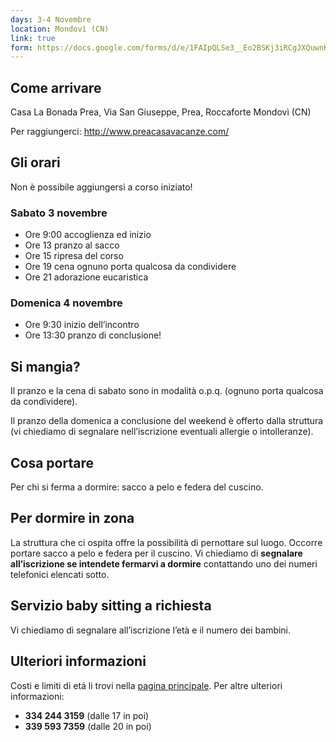 ```yaml
---
days: 3-4 Novembre
location: Mondovì (CN)
link: true
form: https://docs.google.com/forms/d/e/1FAIpQLSe3__Eo2BSKj3iRCgJXQuwnKmN8qMqbA4-nWdpJyRAzkKJRYw/viewform
---
```


## Come arrivare
Casa La Bonada Prea,
Via San Giuseppe, Prea,
Roccaforte Mondovì (CN)

Per raggiungerci: <http://www.preacasavacanze.com/>


## Gli orari

Non è possibile aggiungersi a corso iniziato!

### Sabato 3 novembre 
- Ore 9:00 accoglienza ed inizio
- Ore 13 pranzo al sacco
- Ore 15 ripresa del corso
- Ore 19 cena ognuno porta qualcosa da condividere
- Ore 21 adorazione eucaristica

### Domenica 4 novembre
- Ore 9:30 inizio dell’incontro
- Ore 13:30 pranzo di conclusione!

## Si mangia?
Il pranzo e la cena di sabato sono in modalità o.p.q. (ognuno porta qualcosa da condividere).

Il pranzo della domenica a conclusione del weekend è offerto dalla struttura (vi chiediamo di segnalare nell’iscrizione eventuali allergie o intolleranze).

## Cosa portare
Per chi si ferma a dormire: sacco a pelo e federa del cuscino.

## Per dormire in zona
La struttura che ci ospita offre la possibilità di pernottare sul luogo. Occorre portare sacco a pelo e federa per il cuscino. Vi chiediamo di **segnalare all’iscrizione se intendete fermarvi a dormire** contattando uno dei numeri telefonici elencati sotto.

## Servizio baby sitting a richiesta
Vi chiediamo di segnalare all’iscrizione l’età e il numero dei bambini.

## Ulteriori informazioni

Costi e limiti di etá li trovi nella [pagina principale]({{site.baseurl}}/). Per altre ulteriori informazioni:

- **334 244 3159** (dalle 17 in poi)
- **339 593 7359** (dalle 20 in poi)
